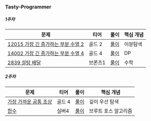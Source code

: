 ### Tasty-Programmer

##### 1주차
|문제|티어|풀이|핵심 개념|
|---|---|---|---|
|[12015 가장 긴 증가하는 부분 수열 2 ](https://www.acmicpc.net/problem/12015)|골드 2|[풀이](https://github.com/Hod0ri/Algorithm_Semina/blob/abb9d2ecb36d916ae1660da1a8ec6a848bd2d407/3rd_Algorithm/Tasty-Programmer/solving_problem.md)|이분탐색 |
|[14002 가장 긴 증가하는 부분 수열 4](https://www.acmicpc.net/problem/14002)|골드 4|[풀이](https://github.com/Hod0ri/Algorithm_Semina/blob/abb9d2ecb36d916ae1660da1a8ec6a848bd2d407/3rd_Algorithm/Tasty-Programmer/solving_problem.md)|DP|
|[2839 설탕 배달 ](https://www.acmicpc.net/problem/2839)|브론즈1|[풀이](https://github.com/Hod0ri/Algorithm_Semina/blob/abb9d2ecb36d916ae1660da1a8ec6a848bd2d407/3rd_Algorithm/Tasty-Programmer/solving_problem.md)|수학|



##### 2주차
|문제|티어|풀이|핵심 개념|
|---|---|---|---|
|[가장 가까운 공통 조상](https://www.acmicpc.net/problem/3584)|골드 4|[풀이](https://github.com/Hod0ri/Algorithm_Semina/blob/abb9d2ecb36d916ae1660da1a8ec6a848bd2d407/3rd_Algorithm/Tasty-Programmer/solving_problem_week2.md)| 깊이 우선 탐색 |
|[한수](https://www.acmicpc.net/problem/1065)|실버4|[풀이](https://github.com/Hod0ri/Algorithm_Semina/blob/abb9d2ecb36d916ae1660da1a8ec6a848bd2d407/3rd_Algorithm/Tasty-Programmer/solving_problem_week2.md)| 브루트 포스 알고리즘 |
